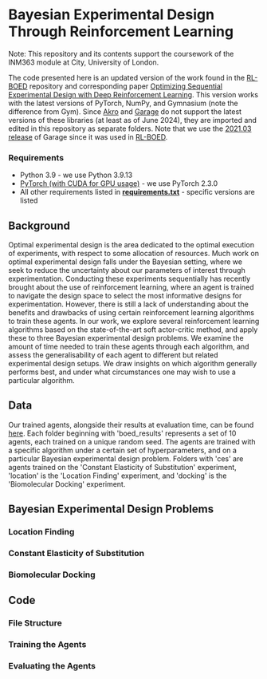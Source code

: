 # Bayesian Experimental Design Through Reinforcement Learning

Note: This repository and its contents support the coursework of the INM363 module at City, University of London.

The code presented here is an updated version of the work found in the [RL-BOED](https://github.com/csiro-mlai/RL-BOED) repository and corresponding paper [Optimizing Sequential Experimental Design with Deep Reinforcement Learning](https://arxiv.org/abs/2202.00821). This version works with the latest versions of PyTorch, NumPy, and Gymnasium (note the difference from Gym). Since [Akro](https://github.com/rlworkgroup/akro) and [Garage](https://github.com/rlworkgroup/garage/) do not support the latest versions of these libraries (at least as of June 2024), they are imported and edited in this repository as separate folders. Note that we use the [2021.03 release](https://github.com/rlworkgroup/garage/tree/release-2021.03) of Garage since it was used in [RL-BOED](https://github.com/csiro-mlai/RL-BOED).

### Requirements
- Python 3.9 - we use Python 3.9.13
- [PyTorch (with CUDA for GPU usage)](https://pytorch.org/get-started/locally/) - we use PyTorch 2.3.0
- All other requirements listed in [**requirements.txt**](requirements.txt) - specific versions are listed

## Background

Optimal experimental design is the area dedicated to the optimal execution of experiments, with respect to some allocation of resources. Much work on optimal experimental design falls under the Bayesian setting, where we seek to reduce the uncertainty about our parameters of interest through experimentation. Conducting these experiments sequentially has recently brought about the use of reinforcement learning, where an agent is trained to navigate the design space to select the most informative designs for experimentation. However, there is still a lack of understanding about the benefits and drawbacks of using certain reinforcement learning algorithms to train these agents. In our work, we explore several reinforcement learning algorithms based on the state-of-the-art soft actor-critic method, and apply these to three Bayesian experimental design problems. We examine the amount of time needed to train these agents through each algorithm, and assess the generalisability of each agent to different but related experimental design setups. We draw insights on which algorithm generally performs best, and under what circumstances one may wish to use a particular algorithm.

## Data

Our trained agents, alongside their results at evaluation time, can be found [here](https://cityuni-my.sharepoint.com/:f:/g/personal/yasir-zubayr_barlas_city_ac_uk/EpDON-jNQRlElzC_crrOVd8BLTZeAa3YfN-BfrNehvAiCA?e=gRNk9z). Each folder beginning with 'boed_results' represents a set of 10 agents, each trained on a unique random seed. The agents are trained with a specific algorithm under a certain set of hyperparameters, and on a particular Bayesian experimental design problem. Folders with 'ces' are agents trained on the 'Constant Elasticity of Substitution' experiment, 'location' is the 'Location Finding' experiment, and 'docking' is the 'Biomolecular Docking' experiment.

## Bayesian Experimental Design Problems

### Location Finding

### Constant Elasticity of Substitution

### Biomolecular Docking

## Code

### File Structure

### Training the Agents

### Evaluating the Agents

